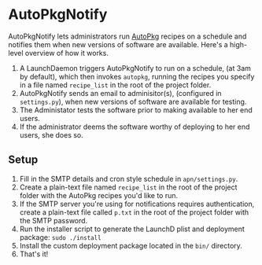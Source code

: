 # AutoPkgNotify

AutoPkgNotify lets administrators run [AutoPkg][1] recipes on a schedule and notifies them when new versions of software are available. Here's a high-level overview of how it works.

1. A LaunchDaemon triggers AutoPkgNotify to run on a schedule, (at 3am by default), which then invokes `autopkg`, running the recipes you specify in a file named `recipe_list` in the root of the project folder.
2. AutoPkgNotify sends an email to adminisitor(s), (configured in `settings.py`), when new versions of software are available for testing.
3. The Administator tests the software prior to making available to her end users.
4. If the administrator deems the software worthy of deploying to her end users, she does so.

## Setup

1. Fill in the SMTP details and cron style schedule in `apn/settings.py`.
2. Create a plain-text file named `recipe_list` in the root of the project folder with the AutoPkg recipes you'd like to run.
3. If the SMTP server you're using for notifications requires authentication, create a plain-text file called `p.txt` in the root of the project folder with the SMTP password.
4. Run the installer script to generate the LaunchD plist and deployment package: `sudo ./install`
5. Install the custom deployment package located in the `bin/` directory.
6. That's it!

[1]: http://autopkg.github.io/autopkg/
